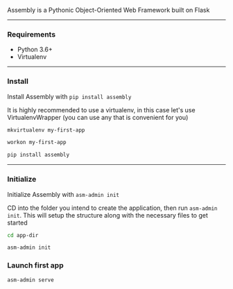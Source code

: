 

Assembly is a Pythonic Object-Oriented Web Framework built on Flask

---

### Requirements

- Python 3.6+
- Virtualenv

---

### Install

Install Assembly with `pip install assembly`

It is highly recommended to use a virtualenv, in this case let's
use VirtualenvWrapper (you can use any that is convenient for you)

```sh
mkvirtualenv my-first-app

workon my-first-app

pip install assembly

```

---

### Initialize

Initialize Assembly with `asm-admin init`

CD into the folder you intend to create the application, then run `asm-admin init`. 
This will setup the structure along with the necessary files to get started

```sh
cd app-dir

asm-admin init

```

### Launch first app

```sh
asm-admin serve
```
